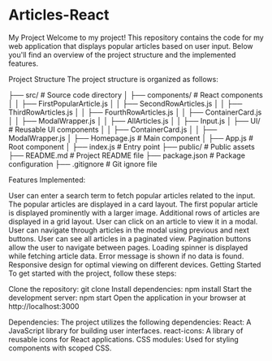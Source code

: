 # Articles-React

My Project
Welcome to my project! This repository contains the code for my web application that displays popular articles based on user input. Below you'll find an overview of the project structure and the implemented features.

Project Structure
The project structure is organized as follows:

├── src/                       # Source code directory
│   ├── components/            # React components
│   │   ├── FirstPopularArticle.js
│   │   ├── SecondRowArticles.js
│   │   ├── ThirdRowArticles.js
│   │   ├── FourthRowArticles.js
│   │   ├── ContainerCard.js
│   │   ├── ModalWrapper.js
│   │   ├── AllArticles.js
│   │   ├── Input.js
│   ├── UI/                    # Reusable UI components
│   │   ├── ContainerCard.js
│   │   ├── ModalWrapper.js
│   ├── Homepage.js            # Main component
│   ├── App.js                 # Root component
│   ├── index.js               # Entry point
├── public/                    # Public assets
├── README.md                  # Project README file
├── package.json               # Package configuration
├── .gitignore                 # Git ignore file


Features Implemented:

User can enter a search term to fetch popular articles related to the input.
The popular articles are displayed in a card layout.
The first popular article is displayed prominently with a larger image.
Additional rows of articles are displayed in a grid layout.
User can click on an article to view it in a modal.
User can navigate through articles in the modal using previous and next buttons.
User can see all articles in a paginated view.
Pagination buttons allow the user to navigate between pages.
Loading spinner is displayed while fetching article data.
Error message is shown if no data is found.
Responsive design for optimal viewing on different devices.
Getting Started
To get started with the project, follow these steps:


Clone the repository: git clone <repository-url>
Install dependencies: npm install
Start the development server: npm start
Open the application in your browser at http://localhost:3000


Dependencies:
The project utilizes the following dependencies:
React: A JavaScript library for building user interfaces.
react-icons: A library of reusable icons for React applications.
CSS modules: Used for styling components with scoped CSS.


